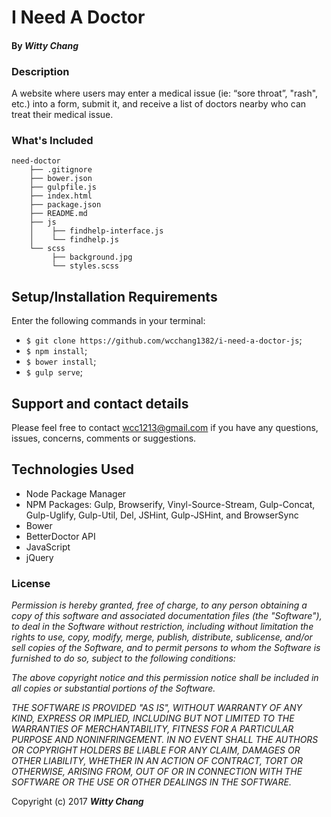 # I Need A Doctor

#### By _**Witty Chang**_

### Description

A website where users may enter a medical issue (ie: “sore throat”, \"rash\", etc.) into a form, submit it, and receive a list of doctors nearby who can treat their medical issue.

### What's Included

```
need-doctor
    ├── .gitignore
    ├── bower.json
    ├── gulpfile.js
    ├── index.html
    ├── package.json
    ├── README.md
    ├── js
    │    ├── findhelp-interface.js
    │    └── findhelp.js
    └── scss
         ├── background.jpg
         └── styles.scss

```

## Setup/Installation Requirements

Enter the following commands in your terminal:
* `$ git clone https://github.com/wcchang1382/i-need-a-doctor-js`;
* `$ npm install`;
* `$ bower install`;
* `$ gulp serve`;

## Support and contact details

Please feel free to contact wcc1213@gmail.com if you have any questions, issues, concerns, comments or suggestions.

## Technologies Used

* Node Package Manager
* NPM Packages: Gulp, Browserify, Vinyl-Source-Stream, Gulp-Concat, Gulp-Uglify, Gulp-Util, Del, JSHint, Gulp-JSHint, and BrowserSync
* Bower
* BetterDoctor API
* JavaScript
* jQuery

### License

_Permission is hereby granted, free of charge, to any person obtaining a copy of this software and associated documentation files (the "Software"), to deal in the Software without restriction, including without limitation the rights to use, copy, modify, merge, publish, distribute, sublicense, and/or sell copies of the Software, and to permit persons to whom the Software is furnished to do so, subject to the following conditions:_

_The above copyright notice and this permission notice shall be included in all copies or substantial portions of the Software._

_THE SOFTWARE IS PROVIDED "AS IS", WITHOUT WARRANTY OF ANY KIND, EXPRESS OR IMPLIED, INCLUDING BUT NOT LIMITED TO THE WARRANTIES OF MERCHANTABILITY, FITNESS FOR A PARTICULAR PURPOSE AND NONINFRINGEMENT. IN NO EVENT SHALL THE AUTHORS OR COPYRIGHT HOLDERS BE LIABLE FOR ANY CLAIM, DAMAGES OR OTHER LIABILITY, WHETHER IN AN ACTION OF CONTRACT, TORT OR OTHERWISE, ARISING FROM, OUT OF OR IN CONNECTION WITH THE SOFTWARE OR THE USE OR OTHER DEALINGS IN THE SOFTWARE._

Copyright (c) 2017 **_Witty Chang_**
